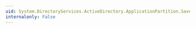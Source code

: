 ```yaml
---
uid: System.DirectoryServices.ActiveDirectory.ApplicationPartition.Save
internalonly: False
---
```


